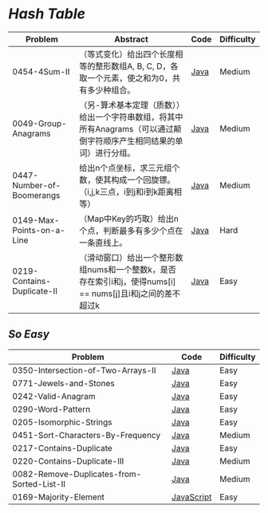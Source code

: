 # *Hash Table*

|Problem|Abstract|Code|Difficulty|
| --- | --- | --- | --- |
|0454-4Sum-II|（等式变化）给出四个长度相等的整形数组A, B, C, D，各取一个元素，使之和为0，共有多少种组合。|[Java](../LeetCode/Java/0454-4Sum-II/src)|Medium|
|0049-Group-Anagrams|（另-算术基本定理（质数））给出一个字符串数组，将其中所有Anagrams（可以通过颠倒字符顺序产生相同结果的单词）进行分组。|[Java](../LeetCode/Java/0049-Group-Anagrams/src)|Medium|
|0447-Number-of-Boomerangs|给出n个点坐标，求三元组个数，使其构成一个回旋镖。（i,j,k三点，i到j和i到k距离相等）|[Java](../LeetCode/Java/0447-Number-of-Boomerangs/src)|Medium|
|0149-Max-Points-on-a-Line|（Map中Key的巧取）给出n个点，判断最多有多少个点在一条直线上。|[Java](../LeetCode/Java/0149-Max-Points-on-a-Line/src)|Hard|
|0219-Contains-Duplicate-II|（滑动窗口）给出一个整形数组nums和一个整数k，是否存在索引i和j，使得nums[i] == nums[j]且i和j之间的差不超过k|[Java](../LeetCode/Java/0219-Contains-Duplicate-II/src)|Easy|

## *So Easy*
|Problem|Code|Difficulty|
| --- | --- | --- |
|0350-Intersection-of-Two-Arrays-II|[Java](../LeetCode/Java/0350-Intersection-of-Two-Arrays-II/src)|Easy|
|0771-Jewels-and-Stones|[Java](../LeetCode/Java/0771-Jewels-and-Stones/src)|Easy|
|0242-Valid-Anagram|[Java](../LeetCode/Java/0242-Valid-Anagram/src)|Easy|
|0290-Word-Pattern|[Java](../LeetCode/Java/0290-Word-Pattern/src)|Easy|
|0205-Isomorphic-Strings|[Java](../LeetCode/Java/0205-Isomorphic-Strings/src)|Easy|
|0451-Sort-Characters-By-Frequency|[Java](../LeetCode/Java/0451-Sort-Characters-By-Frequency/src)|Medium|
|0217-Contains-Duplicate|[Java](../LeetCode/Java/0217-Contains-Duplicate/src)|Easy|
|0220-Contains-Duplicate-III|[Java](../LeetCode/Java/0220-Contains-Duplicate-III/src)|Medium|
|0082-Remove-Duplicates-from-Sorted-List-II|[Java](../LeetCode/Java/0082-Remove-Duplicates-from-Sorted-List-II/src)|Medium|
|0169-Majority-Element|[JavaScript](../LeetCode/JavaScript/src/0169-Majority-Element.js)|Easy|